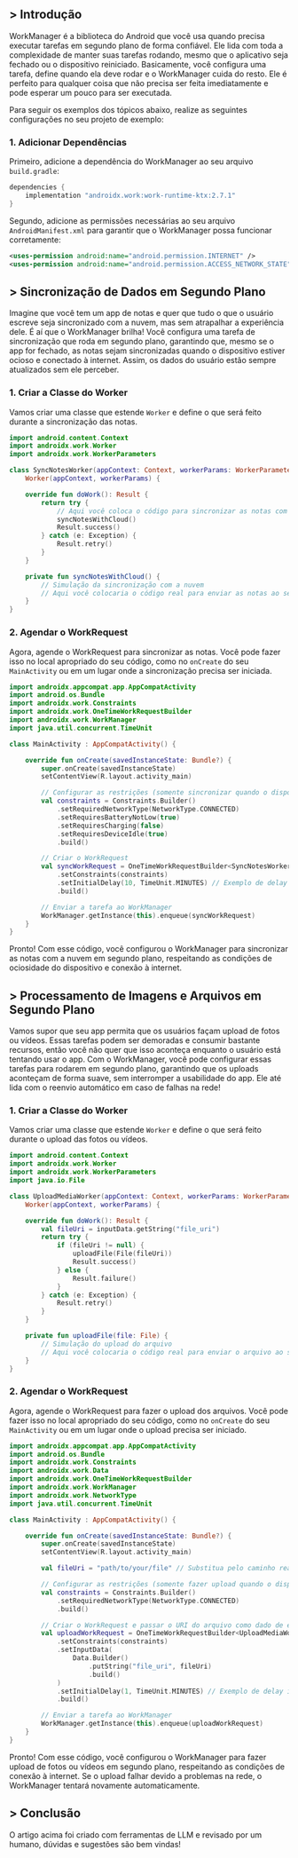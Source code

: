 ## > Introdução

WorkManager é a biblioteca do Android que você usa quando precisa executar tarefas em segundo plano de forma confiável. Ele lida com toda a complexidade de manter suas tarefas rodando, mesmo que o aplicativo seja fechado ou o dispositivo reiniciado. Basicamente, você configura uma tarefa, define quando ela deve rodar e o WorkManager cuida do resto. Ele é perfeito para qualquer coisa que não precisa ser feita imediatamente e pode esperar um pouco para ser executada.

Para seguir os exemplos dos tópicos abaixo, realize as seguintes configurações no seu projeto de exemplo:

### 1. Adicionar Dependências

Primeiro, adicione a dependência do WorkManager ao seu arquivo `build.gradle`:

```groovy
dependencies {
    implementation "androidx.work:work-runtime-ktx:2.7.1"
}
```

Segundo, adicione as permissões necessárias ao seu arquivo `AndroidManifest.xml` para garantir que o WorkManager possa funcionar corretamente:

```xml
<uses-permission android:name="android.permission.INTERNET" />
<uses-permission android:name="android.permission.ACCESS_NETWORK_STATE" />
```

## > Sincronização de Dados em Segundo Plano

Imagine que você tem um app de notas e quer que tudo o que o usuário escreve seja sincronizado com a nuvem, mas sem atrapalhar a experiência dele. É aí que o WorkManager brilha! Você configura uma tarefa de sincronização que roda em segundo plano, garantindo que, mesmo se o app for fechado, as notas sejam sincronizadas quando o dispositivo estiver ocioso e conectado à internet. Assim, os dados do usuário estão sempre atualizados sem ele perceber.


### 1. Criar a Classe do Worker

Vamos criar uma classe que estende `Worker` e define o que será feito durante a sincronização das notas.

```kotlin
import android.content.Context
import androidx.work.Worker
import androidx.work.WorkerParameters

class SyncNotesWorker(appContext: Context, workerParams: WorkerParameters):
    Worker(appContext, workerParams) {

    override fun doWork(): Result {
        return try {
            // Aqui você coloca o código para sincronizar as notas com a nuvem
            syncNotesWithCloud()
            Result.success()
        } catch (e: Exception) {
            Result.retry()
        }
    }

    private fun syncNotesWithCloud() {
        // Simulação da sincronização com a nuvem
        // Aqui você colocaria o código real para enviar as notas ao servidor
    }
}
```

### 2. Agendar o WorkRequest

Agora, agende o WorkRequest para sincronizar as notas. Você pode fazer isso no local apropriado do seu código, como no `onCreate` do seu `MainActivity` ou em um lugar onde a sincronização precisa ser iniciada.

```kotlin
import androidx.appcompat.app.AppCompatActivity
import android.os.Bundle
import androidx.work.Constraints
import androidx.work.OneTimeWorkRequestBuilder
import androidx.work.WorkManager
import java.util.concurrent.TimeUnit

class MainActivity : AppCompatActivity() {

    override fun onCreate(savedInstanceState: Bundle?) {
        super.onCreate(savedInstanceState)
        setContentView(R.layout.activity_main)

        // Configurar as restrições (somente sincronizar quando o dispositivo estiver ocioso e conectado à internet)
        val constraints = Constraints.Builder()
            .setRequiredNetworkType(NetworkType.CONNECTED)
            .setRequiresBatteryNotLow(true)
            .setRequiresCharging(false)
            .setRequiresDeviceIdle(true)
            .build()

        // Criar o WorkRequest
        val syncWorkRequest = OneTimeWorkRequestBuilder<SyncNotesWorker>()
            .setConstraints(constraints)
            .setInitialDelay(10, TimeUnit.MINUTES) // Exemplo de delay inicial
            .build()

        // Enviar a tarefa ao WorkManager
        WorkManager.getInstance(this).enqueue(syncWorkRequest)
    }
}
```

Pronto! Com esse código, você configurou o WorkManager para sincronizar as notas com a nuvem em segundo plano, respeitando as condições de ociosidade do dispositivo e conexão à internet.

## > Processamento de Imagens e Arquivos em Segundo Plano

Vamos supor que seu app permita que os usuários façam upload de fotos ou vídeos. Essas tarefas podem ser demoradas e consumir bastante recursos, então você não quer que isso aconteça enquanto o usuário está tentando usar o app. Com o WorkManager, você pode configurar essas tarefas para rodarem em segundo plano, garantindo que os uploads aconteçam de forma suave, sem interromper a usabilidade do app. Ele até lida com o reenvio automático em caso de falhas na rede!

### 1. Criar a Classe do Worker

Vamos criar uma classe que estende `Worker` e define o que será feito durante o upload das fotos ou vídeos.

```kotlin
import android.content.Context
import androidx.work.Worker
import androidx.work.WorkerParameters
import java.io.File

class UploadMediaWorker(appContext: Context, workerParams: WorkerParameters):
    Worker(appContext, workerParams) {

    override fun doWork(): Result {
        val fileUri = inputData.getString("file_uri")
        return try {
            if (fileUri != null) {
                uploadFile(File(fileUri))
                Result.success()
            } else {
                Result.failure()
            }
        } catch (e: Exception) {
            Result.retry()
        }
    }

    private fun uploadFile(file: File) {
        // Simulação do upload do arquivo
        // Aqui você colocaria o código real para enviar o arquivo ao servidor
    }
}
```

### 2. Agendar o WorkRequest

Agora, agende o WorkRequest para fazer o upload dos arquivos. Você pode fazer isso no local apropriado do seu código, como no `onCreate` do seu `MainActivity` ou em um lugar onde o upload precisa ser iniciado.

```kotlin
import androidx.appcompat.app.AppCompatActivity
import android.os.Bundle
import androidx.work.Constraints
import androidx.work.Data
import androidx.work.OneTimeWorkRequestBuilder
import androidx.work.WorkManager
import androidx.work.NetworkType
import java.util.concurrent.TimeUnit

class MainActivity : AppCompatActivity() {

    override fun onCreate(savedInstanceState: Bundle?) {
        super.onCreate(savedInstanceState)
        setContentView(R.layout.activity_main)

        val fileUri = "path/to/your/file" // Substitua pelo caminho real do arquivo

        // Configurar as restrições (somente fazer upload quando o dispositivo estiver conectado à internet)
        val constraints = Constraints.Builder()
            .setRequiredNetworkType(NetworkType.CONNECTED)
            .build()

        // Criar o WorkRequest e passar o URI do arquivo como dado de entrada
        val uploadWorkRequest = OneTimeWorkRequestBuilder<UploadMediaWorker>()
            .setConstraints(constraints)
            .setInputData(
                Data.Builder()
                    .putString("file_uri", fileUri)
                    .build()
            )
            .setInitialDelay(1, TimeUnit.MINUTES) // Exemplo de delay inicial
            .build()

        // Enviar a tarefa ao WorkManager
        WorkManager.getInstance(this).enqueue(uploadWorkRequest)
    }
}
```

Pronto! Com esse código, você configurou o WorkManager para fazer upload de fotos ou vídeos em segundo plano, respeitando as condições de conexão à internet. Se o upload falhar devido a problemas na rede, o WorkManager tentará novamente automaticamente.

## > Conclusão

O artigo acima foi criado com ferramentas de LLM e revisado por um humano, dúvidas e sugestões são bem vindas!